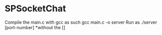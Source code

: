 # SPSocketChat
Compile the main.c with gcc as such
gcc main.c -o server 
Run as 
./server [port-number] 
*without the []
